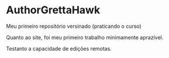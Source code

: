 # AuthorGrettaHawk
 Meu primeiro repositório versinado (praticando o curso)

 Quanto ao site, foi meu primeiro trabalho minimamente aprazível.

Testanto a capacidade de edições remotas.

